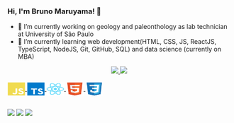 ### Hi, I'm Bruno Maruyama! 👋
- 🔭 I’m currently working on geology and paleonthology as lab technician at University of São Paulo
- 🌱 I’m currently learning web development(HTML, CSS, JS, ReactJS, TypeScript, NodeJS, Git, GitHub, SQL) and data science (currently on MBA)



<div align="center">
  <a href="https://github.com/brunomaruyama">
  <img height="180em" src="https://github-readme-stats.vercel.app/api?username=brunomaruyama&show_icons=true&theme=dracula&include_all_commits=true&count_private=true"/>
  <img height="180em" src="https://github-readme-stats.vercel.app/api/top-langs/?username=brunomaruyama&layout=compact&langs_count=7&theme=dracula"/>
</div>
<div style="display: inline_block"><br>
  <img align="center" alt="Js" height="30" width="40" src="https://raw.githubusercontent.com/devicons/devicon/master/icons/javascript/javascript-plain.svg">
  <img align="center" alt="Ts" height="30" width="40" src="https://raw.githubusercontent.com/devicons/devicon/master/icons/typescript/typescript-plain.svg">
  <img align="center" alt="React" height="30" width="40" src="https://raw.githubusercontent.com/devicons/devicon/master/icons/react/react-original.svg">
  <img align="center" alt="HTML" height="30" width="40" src="https://raw.githubusercontent.com/devicons/devicon/master/icons/html5/html5-original.svg">
  <img align="center" alt="CSS" height="30" width="40" src="https://raw.githubusercontent.com/devicons/devicon/master/icons/css3/css3-original.svg">

  
  ##
 
<div> 
  <a href="https://instagram.com/brunomaruyama" target="_blank"><img src="https://img.shields.io/badge/-Instagram-%23E4405F?style=for-the-badge&logo=instagram&logoColor=white" target="_blank"></a>
  <a href = "mailto:brunoyuitiro@hotmail.com"><img src="https://img.shields.io/badge/-email-%23333?style=for-the-badge&logo=email&logoColor=white" target="_blank"></a>
  <a href="https://www.linkedin.com/in/bruno-maruyama" target="_blank"><img src="https://img.shields.io/badge/-LinkedIn-%230077B5?style=for-the-badge&logo=linkedin&logoColor=white" target="_blank"></a> 
 
 
